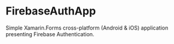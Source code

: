 # FirebaseAuthApp
Simple Xamarin.Forms cross-platform (Android &amp; iOS) application presenting Firebase Authentication.
